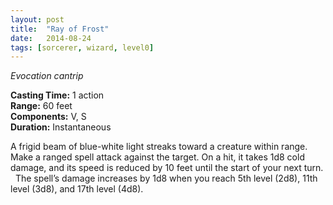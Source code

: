 ```yaml
---
layout: post
title:  "Ray of Frost"
date:   2014-08-24
tags: [sorcerer, wizard, level0]
---
```


_Evocation cantrip_

**Casting Time:** 1 action  
**Range:** 60 feet  
**Components:** V, S  
**Duration:** Instantaneous

A frigid beam of blue-white light streaks toward a creature within range. Make a ranged spell attack against the target. On a hit, it takes 1d8 cold damage, and its speed is reduced by 10 feet until the start of your next turn.  
&nbsp;&nbsp;The spell’s damage increases by 1d8 when you reach 5th level (2d8), 11th level (3d8), and 17th level (4d8).
